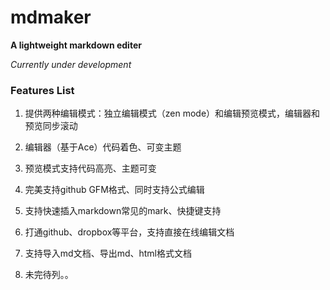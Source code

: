 # mdmaker

**A lightweight markdown editer**  

*Currently under development*

### Features List

1. 提供两种编辑模式：独立编辑模式（zen mode）和编辑预览模式，编辑器和预览同步滚动

2. 编辑器（基于Ace）代码着色、可变主题

3. 预览模式支持代码高亮、主题可变

4. 完美支持github GFM格式、同时支持公式编辑

5. 支持快速插入markdown常见的mark、快捷键支持

6. 打通github、dropbox等平台，支持直接在线编辑文档

7. 支持导入md文档、导出md、html格式文档

8. 未完待列。。

